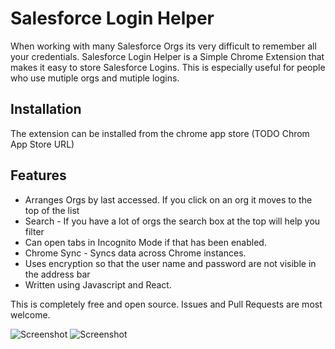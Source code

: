 # Salesforce Login Helper

When working with many Salesforce Orgs its very difficult to remember all your credentials. Salesforce Login Helper is a Simple Chrome Extension that makes it easy to store Salesforce Logins. This is especially useful for people who use mutiple orgs and mutiple logins.

## Installation

The extension can be installed from the chrome app store
(TODO Chrom App Store URL)


## Features

* Arranges Orgs by last accessed. If you click on an org it moves to the top of the list
* Search - If you have a lot of orgs the search box at the top will help you filter
* Can open tabs in Incognito Mode if that has been enabled.
* Chrome Sync - Syncs data across Chrome instances.
* Uses encryption so that the user name and password are not visible in the address bar
* Written using Javascript and React. 

This is completely free and open source. Issues and Pull Requests are most welcome.

![Screenshot](http://patnaikshekhar.github.io/SalesforceLoginHelperChromeExtension/screenshots/ScreenShot1.png)
![Screenshot](http://patnaikshekhar.github.io/SalesforceLoginHelperChromeExtension/screenshots/ScreenShot2.png)